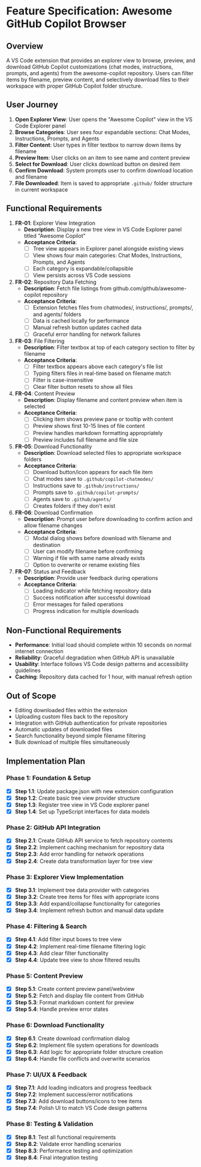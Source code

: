 # Feature Specification: Awesome GitHub Copilot Browser

## Overview

A VS Code extension that provides an explorer view to browse, preview, and download GitHub Copilot customizations (chat modes, instructions, prompts, and agents) from the awesome-copilot repository. Users can filter items by filename, preview content, and selectively download files to their workspace with proper GitHub Copilot folder structure.

## User Journey

1. **Open Explorer View**: User opens the "Awesome Copilot" view in the VS Code Explorer panel
2. **Browse Categories**: User sees four expandable sections: Chat Modes, Instructions, Prompts, and Agents
3. **Filter Content**: User types in filter textbox to narrow down items by filename
4. **Preview Item**: User clicks on an item to see name and content preview
5. **Select for Download**: User clicks download button on desired item
6. **Confirm Download**: System prompts user to confirm download location and filename
7. **File Downloaded**: Item is saved to appropriate `.github/` folder structure in current workspace

## Functional Requirements

1. **FR-01**: Explorer View Integration
   - **Description**: Display a new tree view in VS Code Explorer panel titled "Awesome Copilot"
   - **Acceptance Criteria**:
     - [ ] Tree view appears in Explorer panel alongside existing views
     - [ ] View shows four main categories: Chat Modes, Instructions, Prompts, and Agents
     - [ ] Each category is expandable/collapsible
     - [ ] View persists across VS Code sessions

2. **FR-02**: Repository Data Fetching
   - **Description**: Fetch file listings from github.com/github/awesome-copilot repository
   - **Acceptance Criteria**:
     - [ ] Extension fetches files from chatmodes/, instructions/, prompts/, and agents/ folders
     - [ ] Data is cached locally for performance
     - [ ] Manual refresh button updates cached data
     - [ ] Graceful error handling for network failures

3. **FR-03**: File Filtering
   - **Description**: Filter textbox at top of each category section to filter by filename
   - **Acceptance Criteria**:
     - [ ] Filter textbox appears above each category's file list
     - [ ] Typing filters files in real-time based on filename match
     - [ ] Filter is case-insensitive
     - [ ] Clear filter button resets to show all files

4. **FR-04**: Content Preview
   - **Description**: Display filename and content preview when item is selected
   - **Acceptance Criteria**:
     - [ ] Clicking item shows preview pane or tooltip with content
     - [ ] Preview shows first 10-15 lines of file content
     - [ ] Preview handles markdown formatting appropriately
     - [ ] Preview includes full filename and file size

5. **FR-05**: Download Functionality
   - **Description**: Download selected files to appropriate workspace folders
   - **Acceptance Criteria**:
     - [ ] Download button/icon appears for each file item
     - [ ] Chat modes save to `.github/copilot-chatmodes/`
     - [ ] Instructions save to `.github/instructions/`
     - [ ] Prompts save to `.github/copilot-prompts/`
     - [ ] Agents save to `.github/agents/`
     - [ ] Creates folders if they don't exist

6. **FR-06**: Download Confirmation
   - **Description**: Prompt user before downloading to confirm action and allow filename changes
   - **Acceptance Criteria**:
     - [ ] Modal dialog shows before download with filename and destination
     - [ ] User can modify filename before confirming
     - [ ] Warning if file with same name already exists
     - [ ] Option to overwrite or rename existing files

7. **FR-07**: Status and Feedback
   - **Description**: Provide user feedback during operations
   - **Acceptance Criteria**:
     - [ ] Loading indicator while fetching repository data
     - [ ] Success notification after successful download
     - [ ] Error messages for failed operations
     - [ ] Progress indication for multiple downloads

## Non-Functional Requirements

- **Performance**: Initial load should complete within 10 seconds on normal internet connection
- **Reliability**: Graceful degradation when GitHub API is unavailable
- **Usability**: Interface follows VS Code design patterns and accessibility guidelines
- **Caching**: Repository data cached for 1 hour, with manual refresh option

## Out of Scope

- Editing downloaded files within the extension
- Uploading custom files back to the repository
- Integration with GitHub authentication for private repositories
- Automatic updates of downloaded files
- Search functionality beyond simple filename filtering
- Bulk download of multiple files simultaneously

## Implementation Plan

### Phase 1: Foundation & Setup
- [x] **Step 1.1**: Update package.json with new extension configuration
- [x] **Step 1.2**: Create basic tree view provider structure
- [x] **Step 1.3**: Register tree view in VS Code explorer panel
- [x] **Step 1.4**: Set up TypeScript interfaces for data models

### Phase 2: GitHub API Integration
- [x] **Step 2.1**: Create GitHub API service to fetch repository contents
- [x] **Step 2.2**: Implement caching mechanism for repository data
- [x] **Step 2.3**: Add error handling for network operations
- [x] **Step 2.4**: Create data transformation layer for tree view

### Phase 3: Explorer View Implementation
- [x] **Step 3.1**: Implement tree data provider with categories
- [x] **Step 3.2**: Create tree items for files with appropriate icons
- [x] **Step 3.3**: Add expand/collapse functionality for categories
- [x] **Step 3.4**: Implement refresh button and manual data update

### Phase 4: Filtering & Search
- [x] **Step 4.1**: Add filter input boxes to tree view
- [x] **Step 4.2**: Implement real-time filename filtering logic
- [x] **Step 4.3**: Add clear filter functionality
- [x] **Step 4.4**: Update tree view to show filtered results

### Phase 5: Content Preview
- [x] **Step 5.1**: Create content preview panel/webview
- [x] **Step 5.2**: Fetch and display file content from GitHub
- [x] **Step 5.3**: Format markdown content for preview
- [x] **Step 5.4**: Handle preview error states

### Phase 6: Download Functionality
- [x] **Step 6.1**: Create download confirmation dialog
- [x] **Step 6.2**: Implement file system operations for downloads
- [x] **Step 6.3**: Add logic for appropriate folder structure creation
- [x] **Step 6.4**: Handle file conflicts and overwrite scenarios

### Phase 7: UI/UX & Feedback
- [x] **Step 7.1**: Add loading indicators and progress feedback
- [x] **Step 7.2**: Implement success/error notifications
- [x] **Step 7.3**: Add download buttons/icons to tree items
- [x] **Step 7.4**: Polish UI to match VS Code design patterns

### Phase 8: Testing & Validation
- [x] **Step 8.1**: Test all functional requirements
- [x] **Step 8.2**: Validate error handling scenarios
- [x] **Step 8.3**: Performance testing and optimization
- [x] **Step 8.4**: Final integration testing